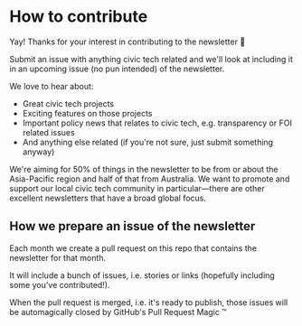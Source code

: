 # How to contribute

Yay! Thanks for your interest in contributing to the newsletter :bouquet:

Submit an issue with anything civic tech related and we'll look at including it in an upcoming issue (no pun intended) of the newsletter.

We love to hear about:

* Great civic tech projects
* Exciting features on those projects
* Important policy news that relates to civic tech, e.g. transparency or FOI related issues
* And anything else related (if you're not sure, just submit something anyway)

We're aiming for 50% of things in the newsletter to be from or about the Asia-Pacific region and half of that from Australia. We want to promote and support our local civic tech community in particular—there are other excellent newsletters that have a broad global focus.

## How we prepare an issue of the newsletter

Each month we create a pull request on this repo that contains the newsletter for that month.

It will include a bunch of issues, i.e. stories or links (hopefully including some you've contributed!).

When the pull request is merged, i.e. it's ready to publish, those issues will be automagically closed by GitHub's Pull Request Magic :tm:
